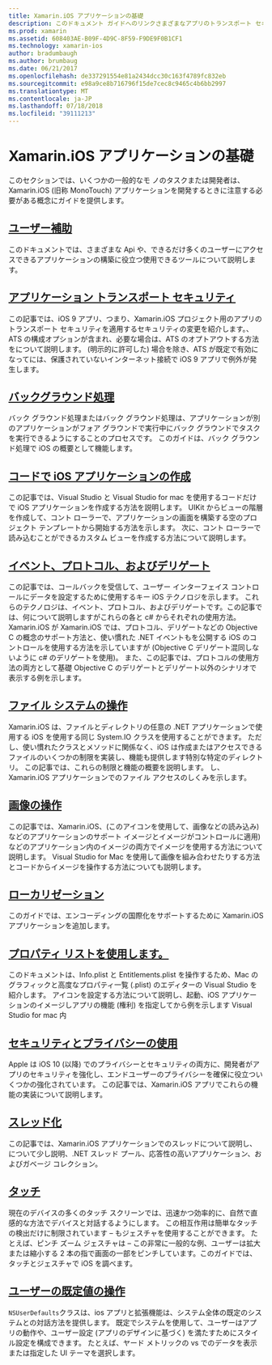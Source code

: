 ```yaml
---
title: Xamarin.iOS アプリケーションの基礎
description: このドキュメント ガイドへのリンクさまざまなアプリのトランスポート セキュリティなどの Xamarin.iOS の開発の基礎となる概念について説明したバック グラウンド処理は、イベント、およびスレッド処理します。
ms.prod: xamarin
ms.assetid: 608403AE-B09F-4D9C-8F59-F9DE9F0B1CF1
ms.technology: xamarin-ios
author: bradumbaugh
ms.author: brumbaug
ms.date: 06/21/2017
ms.openlocfilehash: de337291554e81a2434dcc30c163f4789fc832eb
ms.sourcegitcommit: e98a9ce8b716796f15de7cec8c9465c4b6bb2997
ms.translationtype: MT
ms.contentlocale: ja-JP
ms.lasthandoff: 07/18/2018
ms.locfileid: "39111213"
---
```

# <a name="xamarinios-application-fundamentals"></a>Xamarin.iOS アプリケーションの基礎

このセクションでは、いくつかの一般的なモ ノのタスクまたは開発者は、Xamarin.iOS (旧称 MonoTouch) アプリケーションを開発するときに注意する必要がある概念にガイドを提供します。

## <a name="accessibilityiosapp-fundamentalsaccessibilitymd"></a>[ユーザー補助](~/ios/app-fundamentals/accessibility.md)

このドキュメントでは、さまざまな Api や、できるだけ多くのユーザーにアクセスできるアプリケーションの構築に役立つ使用できるツールについて説明します。

## <a name="app-transport-securityiosapp-fundamentalsatsmd"></a>[アプリケーション トランスポート セキュリティ](~/ios/app-fundamentals/ats.md)

この記事では、iOS 9 アプリ、つまり、Xamarin.iOS プロジェクト用のアプリのトランスポート セキュリティを適用するセキュリティの変更を紹介します。、ATS の構成オプションが含まれ、必要な場合は、ATS のオプトアウトする方法をについて説明します。 (明示的に許可した) 場合を除き、ATS が既定で有効になってには、保護されていないインターネット接続で iOS 9 アプリで例外が発生します。

## <a name="backgroundingiosapp-fundamentalsbackgroundingindexmd"></a>[バックグラウンド処理](~/ios/app-fundamentals/backgrounding/index.md)

バック グラウンド処理またはバック グラウンド処理は、アプリケーションが別のアプリケーションがフォア グラウンドで実行中にバック グラウンドでタスクを実行できるようにすることのプロセスです。 このガイドは、バック グラウンド処理で iOS の概要として機能します。

## <a name="creating-ios-applications-in-codeiosapp-fundamentalsios-code-onlymd"></a>[コードで iOS アプリケーションの作成](~/ios/app-fundamentals/ios-code-only.md)

この記事では、Visual Studio と Visual Studio for mac を使用するコードだけで iOS アプリケーションを作成する方法を説明します。 UIKit からビューの階層を作成して、コント ローラーで、アプリケーションの画面を構築する空のプロジェクト テンプレートから開始する方法を示します。 次に、コント ローラーで読み込むことができるカスタム ビューを作成する方法について説明します。

## <a name="events-protocols-and-delegatesiosapp-fundamentalsdelegates-protocols-and-eventsmd"></a>[イベント、プロトコル、およびデリゲート](~/ios/app-fundamentals/delegates-protocols-and-events.md)

この記事では、コールバックを受信して、ユーザー インターフェイス コントロールにデータを設定するために使用するキー iOS テクノロジを示します。 これらのテクノロジは、イベント、プロトコル、およびデリゲートです。この記事では、何について説明しますがこれらの各と c# からそれぞれの使用方法。 Xamarin.iOS が Xamarin.iOS では、プロトコル、デリゲートなどの Objective C の概念のサポート方法と、使い慣れた .NET イベントもを公開する iOS のコントロールを使用する方法を示していますが (Objective C デリゲート混同しないように c# のデリゲートを使用)。 また、この記事では、プロトコルの使用方法の両方として基礎 Objective C のデリゲートとデリゲート以外のシナリオで表示する例を示します。

## <a name="working-with-the-file-systemiosapp-fundamentalsfile-systemmd"></a>[ファイル システムの操作](~/ios/app-fundamentals/file-system.md)

Xamarin.iOS は、ファイルとディレクトリの任意の .NET アプリケーションで使用する iOS を使用する同じ System.IO クラスを使用することができます。 ただし、使い慣れたクラスとメソッドに関係なく、iOS は作成またはアクセスできるファイルのいくつかの制限を実装し、機能も提供します特別な特定のディレクトリ。 この記事では、これらの制限と機能の概要を説明します。 し、Xamarin.iOS アプリケーションでのファイル アクセスのしくみを示します。

## <a name="working-with-imagesiosapp-fundamentalsimages-iconsindexmd"></a>[画像の操作](~/ios/app-fundamentals/images-icons/index.md)

この記事では、Xamarin.iOS、(このアイコンを使用して、画像などの読み込み) などのアプリケーションのサポート イメージとイメージがコントロールに適用) などのアプリケーション内のイメージの両方でイメージを使用する方法について説明します。 Visual Studio for Mac を使用して画像を組み合わせたりする方法とコードからイメージを操作する方法についても説明します。

## <a name="localizationiosapp-fundamentalslocalizationindexmd"></a>[ローカリゼーション](~/ios/app-fundamentals/localization/index.md)

このガイドでは、エンコーディングの国際化をサポートするために Xamarin.iOS アプリケーションを追加します。

## <a name="working-with-property-listsiosapp-fundamentalsindexmd"></a>[プロパティ リストを使用します。](~/ios/app-fundamentals/index.md)

このドキュメントは、Info.plist と Entitlements.plist を操作するため、Mac のグラフィックと高度なプロパティ一覧 (.plist) のエディターの Visual Studio を紹介します。 アイコンを設定する方法について説明し、起動、iOS アプリケーションのイメージしアプリの機能 (権利) を指定してから例を示します Visual Studio for mac 内

## <a name="working-with-security-and-privacyiosapp-fundamentalssecurity-privacymd"></a>[セキュリティとプライバシーの使用](~/ios/app-fundamentals/security-privacy.md)

Apple は iOS 10 (以降) でのプライバシーとセキュリティの両方に、開発者がアプリのセキュリティを強化し、エンドユーザーのプライバシーを確保に役立ついくつかの強化されています。 この記事では、Xamarin.iOS アプリでこれらの機能の実装について説明します。

## <a name="threadingiosapp-fundamentalsthreadingmd"></a>[スレッド化](~/ios/app-fundamentals/threading.md)

この記事では、Xamarin.iOS アプリケーションでのスレッドについて説明し、について少し説明、.NET スレッド プール、応答性の高いアプリケーション、およびガベージ コレクション。

## <a name="touchiosapp-fundamentalstouchindexmd"></a>[タッチ](~/ios/app-fundamentals/touch/index.md)

現在のデバイスの多くのタッチ スクリーンでは、迅速かつ効率的に、自然で直感的な方法でデバイスと対話するようにします。 この相互作用は簡単なタッチの検出だけに制限されています – もジェスチャを使用することができます。 たとえば、ピンチ ズーム ジェスチャは – この非常に一般的な例、ユーザーは拡大または縮小する 2 本の指で画面の一部をピンチしています。このガイドでは、タッチとジェスチャで iOS を調べます。

## <a name="working-with-user-defaultsiosapp-fundamentalsuser-defaultsmd"></a>[ユーザーの既定値の操作](~/ios/app-fundamentals/user-defaults.md)

`NSUserDefaults`クラスは、ios アプリと拡張機能は、システム全体の既定のシステムとの対話方法を提供します。 既定でシステムを使用して、ユーザーはアプリの動作や、ユーザー設定 (アプリのデザインに基づく) を満たすためにスタイル設定を構成できます。 たとえば、ヤード メトリックの vs でのデータを表示または指定した UI テーマを選択します。
